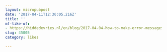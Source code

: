 ```yaml
---
layout: micropubpost
date: '2017-04-11T12:30:05.216Z'
title: ''
mf-like-of:
- https://hiddedevries.nl/en/blog/2017-04-04-how-to-make-error-messages-accessible
slug: 45005
category: likes

---
```

